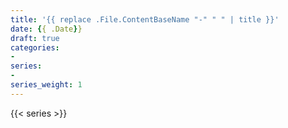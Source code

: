 ```yaml
---
title: '{{ replace .File.ContentBaseName "-" " " | title }}'
date: {{ .Date}}
draft: true
categories:
-
series: 
-
series_weight: 1
---
```


{{< series >}}
